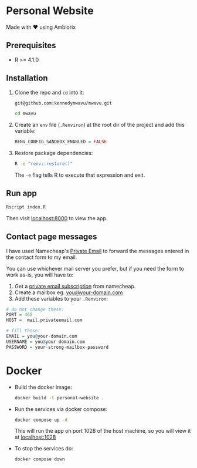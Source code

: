 # Personal Website

Made with ❤️ using Ambiorix

## Prerequisites

- R >= 4.1.0

## Installation

1. Clone the repo and `cd` into it:

   ```bash
   git@github.com:kennedymwavu/mwavu.git
   ```

   ```bash
   cd mwavu
   ```

1. Create an `env` file (`.Renviron`) at the root dir of the project and add this variable:

   ```r
   RENV_CONFIG_SANDBOX_ENABLED = FALSE
   ```

1. Restore package dependencies:

   ```bash
   R -e "renv::restore()"
   ```

   The `-e` flag tells R to execute that expression and exit.

## Run app

```r
Rscript index.R
```

Then visit [localhost:8000](http://localhost:8000/) to view the app.

## Contact page messages

I have used Namecheap's [Private Email](https://privateemail.com/)
to forward the messages entered in the contact form
to my email.

You can use whichever mail server you prefer, but if
you need the form to work as-is, you will have to:

1. Get a [private email subscription](https://www.namecheap.com/hosting/email/) from namecheap.
2. Create a mailbox eg. <you@your-domain.com>
3. Add these variables to your `.Renviron`:

```r
# do not change these:
PORT = 465
HOST =  mail.privateemail.com

# fill these:
EMAIL = you@your-domain.com
USERNAME = you@your-domain.com
PASSWORD = your-strong-mailbox-password
```

# Docker

- Build the docker image:

  ```bash
  docker build -t personal-website .
  ```

- Run the services via docker compose:

  ```bash
  docker compose up -d
  ```

  This will run the app on port 1028 of the host machine, so you will view it
  at [localhost:1028](http://localhost:1028/)

- To stop the services do:

  ```bash
  docker compose down
  ```

